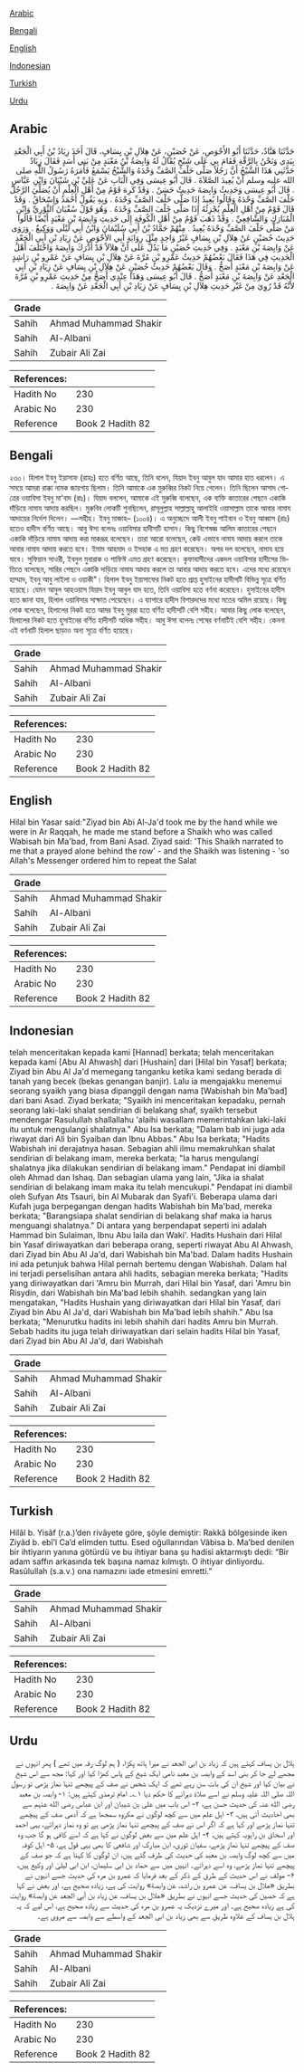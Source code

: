 [Arabic](#arabic)

[Bengali](#bengali)

[English](#english)

[Indonesian](#indonesian)

[Turkish](#turkish)

[Urdu](#urdu)

## Arabic


<div dir="rtl" lang="ar" style={{fontSize:'larger',backgroundColor:'#f8f9fa',padding:20}}>
حَدَّثَنَا هَنَّادٌ، حَدَّثَنَا أَبُو الأَحْوَصِ، عَنْ حُصَيْنٍ، عَنْ هِلاَلِ بْنِ يِسَافٍ، قَالَ أَخَذَ زِيَادُ بْنُ أَبِي الْجَعْدِ بِيَدِي وَنَحْنُ بِالرَّقَّةِ فَقَامَ بِي عَلَى شَيْخٍ يُقَالُ لَهُ وَابِصَةُ بْنُ مَعْبَدٍ مِنْ بَنِي أَسَدٍ فَقَالَ زِيَادٌ حَدَّثَنِي هَذَا الشَّيْخُ أَنَّ رَجُلاً صَلَّى خَلْفَ الصَّفِّ وَحْدَهُ وَالشَّيْخُ يَسْمَعُ فَأَمَرَهُ رَسُولُ اللَّهِ صلى الله عليه وسلم أَنْ يُعِيدَ الصَّلاَةَ ‏.‏ قَالَ أَبُو عِيسَى وَفِي الْبَابِ عَنْ عَلِيِّ بْنِ شَيْبَانَ وَابْنِ عَبَّاسٍ ‏.‏ قَالَ أَبُو عِيسَى وَحَدِيثُ وَابِصَةَ حَدِيثٌ حَسَنٌ ‏.‏ وَقَدْ كَرِهَ قَوْمٌ مِنْ أَهْلِ الْعِلْمِ أَنْ يُصَلِّيَ الرَّجُلُ خَلْفَ الصَّفِّ وَحْدَهُ وَقَالُوا يُعِيدُ إِذَا صَلَّى خَلْفَ الصَّفِّ وَحْدَهُ ‏.‏ وَبِهِ يَقُولُ أَحْمَدُ وَإِسْحَاقُ ‏.‏ وَقَدْ قَالَ قَوْمٌ مِنْ أَهْلِ الْعِلْمِ يُجْزِئُهُ إِذَا صَلَّى خَلْفَ الصَّفِّ وَحْدَهُ ‏.‏ وَهُوَ قَوْلُ سُفْيَانَ الثَّوْرِيِّ وَابْنِ الْمُبَارَكِ وَالشَّافِعِيِّ ‏.‏ وَقَدْ ذَهَبَ قَوْمٌ مِنْ أَهْلِ الْكُوفَةِ إِلَى حَدِيثِ وَابِصَةَ بْنِ مَعْبَدٍ أَيْضًا قَالُوا مَنْ صَلَّى خَلْفَ الصَّفِّ وَحْدَهُ يُعِيدُ ‏.‏ مِنْهُمْ حَمَّادُ بْنُ أَبِي سُلَيْمَانَ وَابْنُ أَبِي لَيْلَى وَوَكِيعٌ ‏.‏ وَرَوَى حَدِيثَ حُصَيْنٍ عَنْ هِلاَلِ بْنِ يِسَافٍ غَيْرُ وَاحِدٍ مِثْلَ رِوَايَةِ أَبِي الأَحْوَصِ عَنْ زِيَادِ بْنِ أَبِي الْجَعْدِ عَنْ وَابِصَةَ بْنِ مَعْبَدٍ ‏.‏ وَفِي حَدِيثِ حُصَيْنٍ مَا يَدُلُّ عَلَى أَنَّ هِلاَلاً قَدْ أَدْرَكَ وَابِصَةَ وَاخْتَلَفَ أَهْلُ الْحَدِيثِ فِي هَذَا فَقَالَ بَعْضُهُمْ حَدِيثُ عَمْرِو بْنِ مُرَّةَ عَنْ هِلاَلِ بْنِ يِسَافٍ عَنْ عَمْرِو بْنِ رَاشِدٍ عَنْ وَابِصَةَ بْنِ مَعْبَدٍ أَصَحُّ ‏.‏ وَقَالَ بَعْضُهُمْ حَدِيثُ حُصَيْنٍ عَنْ هِلاَلِ بْنِ يِسَافٍ عَنْ زِيَادِ بْنِ أَبِي الْجَعْدِ عَنْ وَابِصَةَ بْنِ مَعْبَدٍ أَصَحُّ ‏.‏ قَالَ أَبُو عِيسَى وَهَذَا عِنْدِي أَصَحُّ مِنْ حَدِيثِ عَمْرِو بْنِ مُرَّةَ لأَنَّهُ قَدْ رُوِيَ مِنْ غَيْرِ حَدِيثِ هِلاَلِ بْنِ يِسَافٍ عَنْ زِيَادِ بْنِ أَبِي الْجَعْدِ عَنْ وَابِصَةَ ‏.‏
</div>
<div style={{backgroundColor:'#f8f9fa',padding:20, marginBottom: 10}}><table> <thead> <tr> <th>Grade</th> <th></th> </tr> </thead> <tbody> <tr><td>Sahih</td><td>Ahmad Muhammad Shakir</td></tr><tr><td>Sahih</td><td>Al-Albani</td></tr><tr><td>Sahih</td><td>Zubair Ali Zai</td></tr></tbody></table><table> <thead> <tr> <th>References:</th> <th></th> </tr> </thead> <tbody><tr><td>Hadith No</td><td>230</td></tr><tr><td>Arabic No</td><td>230</td></tr><tr><td>Reference</td><td>Book 2 Hadith 82</td></tr></tbody></table></div>

## Bengali


<div dir="ltr" lang="bn" style={{fontSize:'larger',backgroundColor:'#f8f9fa',padding:20}}>
২৩০। হিলাল ইবনু ইয়াসাফ (রাহঃ) হতে বর্ণিত আছে, তিনি বলেন, যিয়াদ ইবনু আবুল যাদ আমার হাত ধরলেন। এ সময়ে আমরা রাক্কা নামক জায়গায় ছিলাম। তিনি আমাকে এক মুরুব্বির নিকট নিয়ে গেলেন। তিনি ছিলেন আসাদ গোত্রের ওয়াবিসা ইবনু মা'বাদ (রাঃ)। যিয়াদ বললেন, আমাকে এই মুরুব্বি বলেছেন, এক ব্যক্তি কাতারের পেছনে একাকি দাঁড়িয়ে নামায আদায় করছিল। মুরুবিব লোকটি শুনছিলেন, রাসূলুল্লাহ সাল্লাল্লাহু আলাইহি ওয়াসাল্লাম তাকে আবার নামায আদায়ের নির্দেশ দিলেন। —সহীহ। ইবনু মাজাহ– (১০০৪)। এ অনুচ্ছেদে আলী ইবনু শাইবান ও ইবনু আব্বাস (রাঃ) হতেও হাদীস বর্ণিত আছে। আবু ঈসা বলেনঃ ওয়াবিসার হাদীসটি হাসান। কিছু বিশেষজ্ঞ আলিম কাতারের পেছনে একাকি দাঁড়িয়ে নামায আদায় করা মাকরূহ বলেছেন। তারা আরো বলেছেন, কেউ এভাবে নামায আদায় করলে তাকে আবার নামায আদায় করতে হবে। ইমাম আহমাদ ও ইসহাক এ মত গ্রহণ করেছেন। অপর দল বলেছেন, নামায হয়ে যাবে। সুফিয়ান সাওরী, ইবনুল মুবারাক ও শাফিঈ এমত গ্রহণ করেছেন। কৃফাবাসীদের একদল ওয়াবিসার হাদীসের ভিত্তিতে বলেছেন, সারির পেছনে একাকি দাড়িয়ে নামায আদায় করলে তা আবার আদায় করতে হবে। এদের মধ্যে রয়েছেন হাম্মাদ, ইবনু আবু লাইলা ও ওয়াকী"। হিলাল ইবনু ইয়াসাফের নিকট হতে প্রাপ্ত হুসাইনের হাদীসটি বিভিন্ন সূত্রে বর্ণিত হয়েছে। যেমন আবুল আহওয়াস যিয়াদ ইবনু আবুল যাদ হতে, তিনি ওয়াবিসা হতে বর্ণনা করেছেন। হুসাইনের হাদীস হতে জানা যায়, হিলাল ওয়াবিসার সাক্ষাত পেয়েছেন। এ ব্যাপারে হাদীস বিশারদদের মধ্যে মতের অমিল রয়েছে। কিছু লোক বলেছেন, হিলালের নিকট হতে আমর ইবনু মুররা হতে বর্ণিত হাদীসটি বেশি সহীহ। আবার কিছু লোক বলেছেন, হিলালের নিকট হতে হুসাইনের বর্ণিত হাদীসটি অধিক সহীহ। আবু ঈসা বলেনঃ শেষের বর্ণনাটিই বেশি সহীহ। কেননা এই বর্ণনাটি হিলাল ছাড়াও অন্য সূত্রে বর্ণিত হয়েছে।
</div>
<div style={{backgroundColor:'#f8f9fa',padding:20, marginBottom: 10}}><table> <thead> <tr> <th>Grade</th> <th></th> </tr> </thead> <tbody> <tr><td>Sahih</td><td>Ahmad Muhammad Shakir</td></tr><tr><td>Sahih</td><td>Al-Albani</td></tr><tr><td>Sahih</td><td>Zubair Ali Zai</td></tr></tbody></table><table> <thead> <tr> <th>References:</th> <th></th> </tr> </thead> <tbody><tr><td>Hadith No</td><td>230</td></tr><tr><td>Arabic No</td><td>230</td></tr><tr><td>Reference</td><td>Book 2 Hadith 82</td></tr></tbody></table></div>

## English


<div dir="ltr" lang="en" style={{fontSize:'larger',backgroundColor:'#f8f9fa',padding:20}}>
Hilal bin Yasar said:"Ziyad bin Abi Al-Ja'd took me by the hand while we were in Ar Raqqah, he made me stand before a Shaikh who was called Wabisah bin Ma'bad, from Bani Asad. Ziyad said: 'This Shaikh narrated to me that a prayed alone behind the row' - and the Shaikh was listening - 'so Allah's Messenger ordered him to repeat the Salat
</div>
<div style={{backgroundColor:'#f8f9fa',padding:20, marginBottom: 10}}><table> <thead> <tr> <th>Grade</th> <th></th> </tr> </thead> <tbody> <tr><td>Sahih</td><td>Ahmad Muhammad Shakir</td></tr><tr><td>Sahih</td><td>Al-Albani</td></tr><tr><td>Sahih</td><td>Zubair Ali Zai</td></tr></tbody></table><table> <thead> <tr> <th>References:</th> <th></th> </tr> </thead> <tbody><tr><td>Hadith No</td><td>230</td></tr><tr><td>Arabic No</td><td>230</td></tr><tr><td>Reference</td><td>Book 2 Hadith 82</td></tr></tbody></table></div>

## Indonesian


<div dir="ltr" lang="id" style={{fontSize:'larger',backgroundColor:'#f8f9fa',padding:20}}>
telah menceritakan kepada kami [Hannad] berkata; telah menceritakan kepada kami [Abu Al Ahwash] dari [Hushain] dari [Hilal bin Yasaf] berkata; Ziyad bin Abu Al Ja'd memegang tanganku ketika kami sedang berada di tanah yang becek (bekas genangan banjir). Lalu ia mengajakku menemui seorang syaikh yang biasa dipanggil dengan nama [Wabishah bin Ma'bad] dari bani Asad. Ziyad berkata; "Syaikh ini menceritakan kepadaku, pernah seorang laki-laki shalat sendirian di belakang shaf, syaikh tersebut mendengar Rasulullah shallallahu 'alaihi wasallam memerintahkan laki-laki itu untuk mengulangi shalatnya." Abu Isa berkata; "Dalam bab ini juga ada riwayat dari Ali bin Syaiban dan Ibnu Abbas." Abu Isa berkata; "Hadits Wabishah ini derajatnya hasan. Sebagian ahli ilmu memakruhkan shalat sendirian di belakang imam, mereka berkata; "Ia harus mengulangi shalatnya jika dilakukan sendirian di belakang imam." Pendapat ini diambil oleh Ahmad dan Ishaq. Dan sebagian ulama yang lain, "Jika ia shalat sendirian di belakang imam maka itu telah mencukupi." Pendapat ini diambil oleh Sufyan Ats Tsauri, bin Al Mubarak dan Syafi'i. Beberapa ulama dari Kufah juga berpegangan dengan hadits Wabishah bin Ma'bad, mereka berkata; "Barangsiapa shalat sendirian di belakang shaf maka ia harus menguangi shalatnya." Di antara yang berpendapat seperti ini adalah Hammad bin Sulaiman, Ibnu Abu laila dan Waki'. Hadits Hushain dari Hilal bin Yasaf diriwayatkan dari beberapa orang, seperti riwayat Abu Al Ahwash, dari Ziyad bin Abu Al Ja'd, dari Wabishah bin Ma'bad. Dalam hadits Hushain ini ada petunjuk bahwa Hilal pernah bertemu dengan Wabishah. Dalam hal ini terjadi perselisihan antara ahli hadits, sebagian mereka berkata; "Hadits yang diriwayatkan dari 'Amru bin Murrah, dari Hilal bin Yasaf, dari 'Amru bin Risydin, dari Wabishah bin Ma'bad lebih shahih. sedangkan yang lain mengatakan, "Hadits Hushain yang diriwayatkan dari Hilal bin Yasaf, dari Ziyad bin Abu Al Ja'd, dari Wabishah bin Ma'bad lebih shahih." Abu Isa berkata; "Menurutku hadits ini lebih shahih dari hadits Amru bin Murrah. Sebab hadits itu juga telah diriwayatkan dari selain hadits Hilal bin Yasaf, dari Ziyad bin Abu Al Ja'd, dari Wabishah
</div>
<div style={{backgroundColor:'#f8f9fa',padding:20, marginBottom: 10}}><table> <thead> <tr> <th>Grade</th> <th></th> </tr> </thead> <tbody> <tr><td>Sahih</td><td>Ahmad Muhammad Shakir</td></tr><tr><td>Sahih</td><td>Al-Albani</td></tr><tr><td>Sahih</td><td>Zubair Ali Zai</td></tr></tbody></table><table> <thead> <tr> <th>References:</th> <th></th> </tr> </thead> <tbody><tr><td>Hadith No</td><td>230</td></tr><tr><td>Arabic No</td><td>230</td></tr><tr><td>Reference</td><td>Book 2 Hadith 82</td></tr></tbody></table></div>

## Turkish


<div dir="ltr" lang="tr" style={{fontSize:'larger',backgroundColor:'#f8f9fa',padding:20}}>
Hilâl b. Yisâf (r.a.)’den rivâyete göre, şöyle demiştir: Rakkâ bölgesinde iken Ziyâd b. ebî’l Ca’d elimden tuttu. Esed oğullarından Vâbisa b. Ma’bed denilen bir ihtiyarın yanına götürdü ve bu ihtiyar bana şu hadisi aktarmıştı dedi: “Bir adam saffın arkasında tek başına namaz kılmıştı. O ihtiyar dinliyordu. Rasûlullah (s.a.v.) ona namazını iade etmesini emretti.”
</div>
<div style={{backgroundColor:'#f8f9fa',padding:20, marginBottom: 10}}><table> <thead> <tr> <th>Grade</th> <th></th> </tr> </thead> <tbody> <tr><td>Sahih</td><td>Ahmad Muhammad Shakir</td></tr><tr><td>Sahih</td><td>Al-Albani</td></tr><tr><td>Sahih</td><td>Zubair Ali Zai</td></tr></tbody></table><table> <thead> <tr> <th>References:</th> <th></th> </tr> </thead> <tbody><tr><td>Hadith No</td><td>230</td></tr><tr><td>Arabic No</td><td>230</td></tr><tr><td>Reference</td><td>Book 2 Hadith 82</td></tr></tbody></table></div>

## Urdu


<div dir="rtl" lang="ur" style={{fontSize:'larger',backgroundColor:'#f8f9fa',padding:20}}>
ہلال بن یساف کہتے ہیں کہ زیاد بن ابی الجعد نے میرا ہاتھ پکڑا، ( ہم لوگ رقہ میں تھے ) پھر انہوں نے مجھے لے جا کر بنی اسد کے وابصہ بن معبد نامی ایک شیخ کے پاس کھڑا کیا اور کہا: مجھ سے اس شیخ نے بیان کیا اور شیخ ان کی بات سن رہے تھے کہ ایک شخص نے صف کے پیچھے تنہا نماز پڑھی تو رسول اللہ صلی اللہ علیہ وسلم نے اسے صلاۃ دہرانے کا حکم دیا ۱؎۔ امام ترمذی کہتے ہیں: ۱- وابصہ بن معبد رضی الله عنہ کی حدیث حسن ہے، ۲- اس باب میں علی بن شیبان اور ابن عباس رضی الله عنہم سے بھی احادیث آئی ہیں، ۳- اہل علم میں سے کچھ لوگوں نے مکروہ سمجھا ہے کہ آدمی صف کے پیچھے تنہا نماز پڑھے اور کہا ہے کہ اگر اس نے صف کے پیچھے تنہا نماز پڑھی ہے تو وہ نماز دہرائے، یہی احمد اور اسحاق بن راہویہ کہتے ہیں، ۴- اہل علم میں سے بعض لوگوں نے کہا ہے کہ اسے کافی ہو گا جب وہ صف کے پیچھے تنہا نماز پڑھے، سفیان ثوری، ابن مبارک اور شافعی کا بھی یہی قول ہے، ۵- اہل کوفہ میں سے کچھ لوگ وابصہ بن معبد کی حدیث کی طرف گئے ہیں، ان لوگوں کا کہنا ہے کہ جو صف کے پیچھے تنہا نماز پڑھے، وہ اسے دہرائے۔ انہیں میں سے حماد بن ابی سلیمان، ابن ابی لیلیٰ اور وکیع ہیں، ۶- مولف نے اس حدیث کے طرق کے ذکر کے بعد فرمایا کہ عمرو بن مرہ کی حدیث جسے انہوں نے بطریق «هلال بن يساف، عن عمرو بن راشد، عن وابصة» روایت کی ہے، زیادہ صحیح ہے، اور بعض نے کہا ہے کہ حصین کی حدیث جسے انہوں نے بطریق «هلال بن يساف، عن زياد بن أبي الجعد عن وابصة» روایت کی ہے زیادہ صحیح ہے۔ اور میرے نزدیک یہ عمرو بن مرہ کی حدیث سے زیادہ صحیح ہے، اس لیے کہ یہ ہلال بن یساف کے علاوہ طریق سے بھی زیاد بن ابی الجعد کے واسطے سے وابصہ سے مروی ہے۔
</div>
<div style={{backgroundColor:'#f8f9fa',padding:20, marginBottom: 10}}><table> <thead> <tr> <th>Grade</th> <th></th> </tr> </thead> <tbody> <tr><td>Sahih</td><td>Ahmad Muhammad Shakir</td></tr><tr><td>Sahih</td><td>Al-Albani</td></tr><tr><td>Sahih</td><td>Zubair Ali Zai</td></tr></tbody></table><table> <thead> <tr> <th>References:</th> <th></th> </tr> </thead> <tbody><tr><td>Hadith No</td><td>230</td></tr><tr><td>Arabic No</td><td>230</td></tr><tr><td>Reference</td><td>Book 2 Hadith 82</td></tr></tbody></table></div>